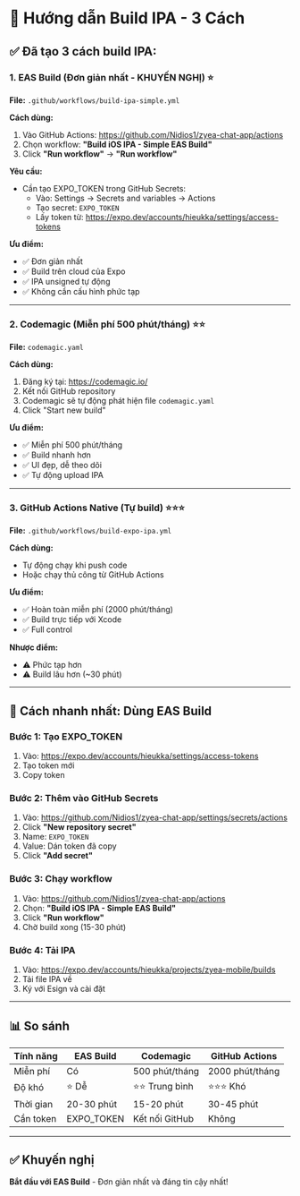 # 📱 Hướng dẫn Build IPA - 3 Cách

## ✅ Đã tạo 3 cách build IPA:

### 1. **EAS Build (Đơn giản nhất - KHUYẾN NGHỊ)** ⭐

**File:** `.github/workflows/build-ipa-simple.yml`

**Cách dùng:**
1. Vào GitHub Actions: https://github.com/Nidios1/zyea-chat-app/actions
2. Chọn workflow: **"Build iOS IPA - Simple EAS Build"**
3. Click **"Run workflow"** → **"Run workflow"**

**Yêu cầu:**
- Cần tạo EXPO_TOKEN trong GitHub Secrets:
  - Vào: Settings → Secrets and variables → Actions
  - Tạo secret: `EXPO_TOKEN`
  - Lấy token từ: https://expo.dev/accounts/hieukka/settings/access-tokens

**Ưu điểm:**
- ✅ Đơn giản nhất
- ✅ Build trên cloud của Expo
- ✅ IPA unsigned tự động
- ✅ Không cần cấu hình phức tạp

---

### 2. **Codemagic (Miễn phí 500 phút/tháng)** ⭐⭐

**File:** `codemagic.yaml`

**Cách dùng:**
1. Đăng ký tại: https://codemagic.io/
2. Kết nối GitHub repository
3. Codemagic sẽ tự động phát hiện file `codemagic.yaml`
4. Click "Start new build"

**Ưu điểm:**
- ✅ Miễn phí 500 phút/tháng
- ✅ Build nhanh hơn
- ✅ UI đẹp, dễ theo dõi
- ✅ Tự động upload IPA

---

### 3. **GitHub Actions Native (Tự build)** ⭐⭐⭐

**File:** `.github/workflows/build-expo-ipa.yml`

**Cách dùng:**
- Tự động chạy khi push code
- Hoặc chạy thủ công từ GitHub Actions

**Ưu điểm:**
- ✅ Hoàn toàn miễn phí (2000 phút/tháng)
- ✅ Build trực tiếp với Xcode
- ✅ Full control

**Nhược điểm:**
- ⚠️ Phức tạp hơn
- ⚠️ Build lâu hơn (~30 phút)

---

## 🚀 Cách nhanh nhất: Dùng EAS Build

### Bước 1: Tạo EXPO_TOKEN

1. Vào: https://expo.dev/accounts/hieukka/settings/access-tokens
2. Tạo token mới
3. Copy token

### Bước 2: Thêm vào GitHub Secrets

1. Vào: https://github.com/Nidios1/zyea-chat-app/settings/secrets/actions
2. Click **"New repository secret"**
3. Name: `EXPO_TOKEN`
4. Value: Dán token đã copy
5. Click **"Add secret"**

### Bước 3: Chạy workflow

1. Vào: https://github.com/Nidios1/zyea-chat-app/actions
2. Chọn: **"Build iOS IPA - Simple EAS Build"**
3. Click **"Run workflow"**
4. Chờ build xong (15-30 phút)

### Bước 4: Tải IPA

1. Vào: https://expo.dev/accounts/hieukka/projects/zyea-mobile/builds
2. Tải file IPA về
3. Ký với Esign và cài đặt

---

## 📊 So sánh

| Tính năng | EAS Build | Codemagic | GitHub Actions |
|-----------|-----------|-----------|----------------|
| Miễn phí | Có | 500 phút/tháng | 2000 phút/tháng |
| Độ khó | ⭐ Dễ | ⭐⭐ Trung bình | ⭐⭐⭐ Khó |
| Thời gian | 20-30 phút | 15-20 phút | 30-45 phút |
| Cần token | EXPO_TOKEN | Kết nối GitHub | Không |

---

## ✅ Khuyến nghị

**Bắt đầu với EAS Build** - Đơn giản nhất và đáng tin cậy nhất!

